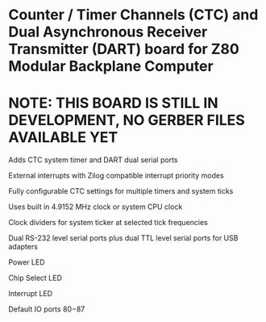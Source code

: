 # Counter / Timer Channels (CTC) and Dual Asynchronous Receiver Transmitter (DART) board for Z80 Modular Backplane Computer

# NOTE: THIS BOARD IS STILL IN DEVELOPMENT, NO GERBER FILES AVAILABLE YET

Adds CTC system timer and DART dual serial ports

External interrupts with Zilog compatible interrupt priority modes

Fully configurable CTC settings for multiple timers and system ticks

Uses built in 4.9152 MHz clock or system CPU clock

Clock dividers for system ticker at selected tick frequencies

Dual RS-232 level serial ports plus dual TTL level serial ports for USB adapters

Power LED

Chip Select LED

Interrupt LED

Default IO ports $80-$87
